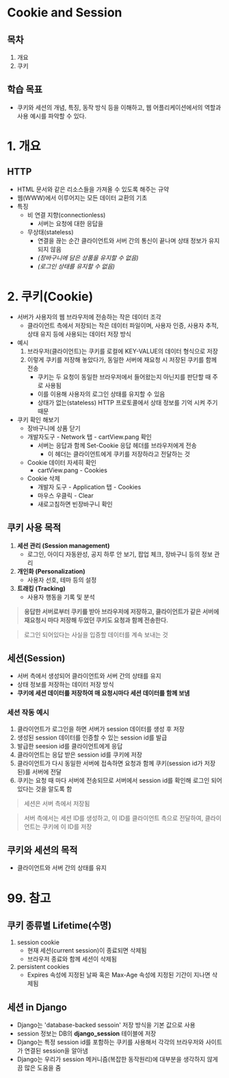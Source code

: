# Cookie and Session
## 목차
1. 개요
2. 쿠키
## 학습 목표
* 쿠키와 세션의 개념, 특징, 동작 방식 등을 이해하고, 웹 어플리케이션에서의 역할과 사용 예시를 파악할 수 있다.

# 1. 개요
## HTTP 
* HTML 문서와 같은 리소스들을 가져올 수 있도록 해주는 규약
* 웹(WWW)에서 이루어지는 모든 데이터 교환의 기초
* 특징
  * 비 연결 지향(connectionless)
    * 서버는 요청에 대한 응답을
  * 무상태(stateless)
    * 연결을 끊는 순간 클라이언트와 서버 간의 통신이 끝나며 상태 정보가 유지되지 않음
    * *(장바구니에 담은 상품을 유지할 수 없음)*
    * *(로그인 상태를 유지할 수 없음)*
    
# 2. 쿠키(Cookie)
* 서버가 사용자의 웹 브라우저에 전송하는 작은 데이터 조각
  * 클라이언트 측에서 저장되는 작은 데이터 파일이며, 사용자 인증, 사용자 추적, 상태 유지 등에 사용되는 데이터 저장 방식
* 예시
  1. 브라우저(클라이언트)는 쿠키를 로컬에 KEY-VALUE의 데이터 형식으로 저장
  2. 이렇게 쿠키를 저장해 놓았다가, 동일한 서버에 재요청 시 저장된 쿠키를 함께 전송
      * 쿠키는 두 요청이 동일한 브라우저에서 들어왔는지 아닌지를 판단할 때 주로 사용됨
      * 이를 이용해 사용자의 로그인 상태를 유지할 수 있음
      * 상태가 없는(stateless) HTTP 프로토콜에서 상태 정보를 기억 시켜 주기 때문
* 쿠키 확인 해보기
  * 장바구니에 상품 닫기
  * 개발자도구 - Network 탭 - cartView.pang 확인
    * 서버는 응답과 함께 Set-Cookie 응답 헤더를 브라우저에게 전송
      * 이 헤더는 클라이언트에게 쿠키를 저장하라고 전달하는 것
  * Cookie 데이터 자세히 확인
    * cartView.pang - Cookies
  * Cookie 삭제
    * 개발자 도구 - Application 탭 - Cookies
    * 마우스 우클릭 - Clear
    * 새로고침하면 빈장바구니 확인

## 쿠키 사용 목적
1. **세션 관리 (Session management)**
    * 로그인, 아이디 자동완성, 공지 하루 안 보기, 팝업 체크, 장바구니 등의 정보 관리
2. **개인화 (Personalization)**
    * 사용자 선호, 테마 등의 설정
3. **트래킹 (Tracking)**
    * 사용자 행동을 기록 및 분석

> **응답한 서버로부터 쿠키를 받아 브라우저에 저장하고, 클라이언트가 같은 서버에 재요청시 마다 저장해 두었던 쿠키도 요청과 함께 전송한다.**

> 로그인 되어있다는 사실을 입증할 데이터를 계속 보내는 것

## 세션(Session)
* 서버 측에서 생성되어 클라이언트와 서버 간의 상태를 유지
* 상태 정보를 저장하는 데이터 저장 방식
* **쿠키에 세션 데이터를 저장하여 매 요청시마다 세션 데이터를 함께 보냄**

### 세션 작동 예시
1. 클라이언트가 로그인을 하면 서버가 session 데이터를 생성 후 저장
2. 생성된 session 데이터를 인증할 수 있는 session id를 발급
3. 발급한 seesion id를 클라이언트에게 응답
4. 클라이언트는 응답 받은 session id를 쿠키에 저장
5. 클라이언트가 다시 동일한 서버에 접속하면 요청과 함께 쿠키(session id가 저장된)를 서버에 전달
6. 쿠키는 요청 때 마다 서버에 전송되므로 서버에서 session id를 확인해 로그인 되어있다는 것을 알도록 함

> 세션은 서버 측에서 저장됨

> 서버 측에서는 세션 ID를 생성하고, 이 ID를 클라이언트 측으로 전달하여, 클라이언트는 쿠키에 이 ID를 저장

## 쿠키와 세션의 목적
* 클라이언트와 서버 간의 상태를 유지

# 99. 참고
## 쿠키 종류별 Lifetime(수명)
1. session cookie
    * 현재 세션(current session)이 종료되면 삭제됨
    * 브라우저 종료와 함께 세션이 삭제됨
2. persistent cookies
    * Expires 속성에 지정된 날짜 혹은 Max-Age 속성에 지정된 기간이 지나면 삭제됨

## 세션 in Django
* Django는 'database-backed sessoin' 저장 방식을 기본 값으로 사용
* session 정보는 DB의 **django_session** 테이블에 저장
* Django는 특정 session id를 포함하는 쿠키를 사용해서 각각의 브라우저와 사이트가 연결된 session을 알아냄
* Django는 우리가 session 메커니즘(복잡한 동작원리)에 대부분을 생각하지 않게끔 많은 도움을 줌
